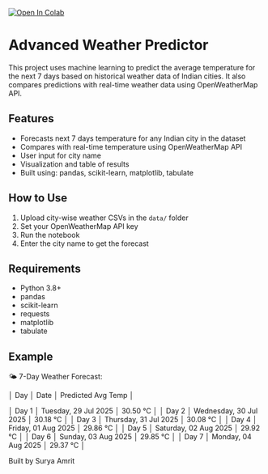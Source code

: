 [![Open In Colab](https://colab.research.google.com/assets/colab-badge.svg)](https://colab.research.google.com/github/SuryaAmritM/weather-forecaster/blob/main/Advanced_Weather_Predictor.ipynb)

# Advanced Weather Predictor

This project uses machine learning to predict the average temperature for the next 7 days based on historical weather data of Indian cities. It also compares predictions with real-time weather data using OpenWeatherMap API.

## Features
- Forecasts next 7 days temperature for any Indian city in the dataset
- Compares with real-time temperature using OpenWeatherMap API
- User input for city name
- Visualization and table of results
- Built using: pandas, scikit-learn, matplotlib, tabulate

## How to Use
1. Upload city-wise weather CSVs in the `data/` folder
2. Set your OpenWeatherMap API key
3. Run the notebook
4. Enter the city name to get the forecast

## Requirements
- Python 3.8+
- pandas
- scikit-learn
- requests
- matplotlib
- tabulate

## Example
🌤️  7-Day Weather Forecast:

│ Day   │ Date                   │ Predicted Avg Temp   │

│ Day 1 │ Tuesday, 29 Jul 2025   │ 30.50 °C             │
│ Day 2 │ Wednesday, 30 Jul 2025 │ 30.18 °C             │
│ Day 3 │ Thursday, 31 Jul 2025  │ 30.08 °C             │
│ Day 4 │ Friday, 01 Aug 2025    │ 29.86 °C             │
│ Day 5 │ Saturday, 02 Aug 2025  │ 29.92 °C             │
│ Day 6 │ Sunday, 03 Aug 2025    │ 29.85 °C             │
│ Day 7 │ Monday, 04 Aug 2025    │ 29.37 °C             │


Built by Surya Amrit
